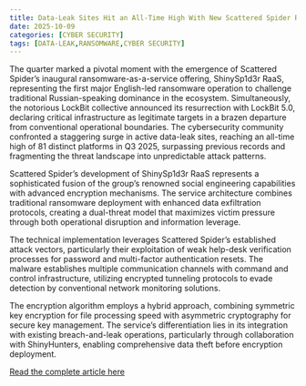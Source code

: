 ```yaml
---
title: Data-Leak Sites Hit an All-Time High With New Scattered Spider RaaS and LockBit 5.0
date: 2025-10-09
categories: [CYBER SECURITY]
tags: [DATA-LEAK,RANSOMWARE,CYBER SECURITY]
---
```


The quarter marked a pivotal moment with the emergence of Scattered Spider’s inaugural ransomware-as-a-service offering, ShinySp1d3r RaaS, representing the first major English-led ransomware operation to challenge traditional Russian-speaking dominance in the ecosystem. Simultaneously, the notorious LockBit collective announced its resurrection with LockBit 5.0, declaring critical infrastructure as legitimate targets in a brazen departure from conventional operational boundaries. The cybersecurity community confronted a staggering surge in active data-leak sites, reaching an all-time high of 81 distinct platforms in Q3 2025, surpassing previous records and fragmenting the threat landscape into unpredictable attack patterns.

Scattered Spider’s development of ShinySp1d3r RaaS represents a sophisticated fusion of the group’s renowned social engineering capabilities with advanced encryption mechanisms. The service architecture combines traditional ransomware deployment with enhanced data exfiltration protocols, creating a dual-threat model that maximizes victim pressure through both operational disruption and information leverage.

The technical implementation leverages Scattered Spider’s established attack vectors, particularly their exploitation of weak help-desk verification processes for password and multi-factor authentication resets. The malware establishes multiple communication channels with command and control infrastructure, utilizing encrypted tunneling protocols to evade detection by conventional network monitoring solutions.

The encryption algorithm employs a hybrid approach, combining symmetric key encryption for file processing speed with asymmetric cryptography for secure key management. The service’s differentiation lies in its integration with existing breach-and-leak operations, particularly through collaboration with ShinyHunters, enabling comprehensive data theft before encryption deployment.

[Read the complete article here](https://cybersecuritynews.com/data-leak-sites-hit-an-all-time-high/)